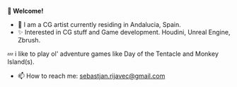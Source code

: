 **👋 Welcome!** 

- :art: I am a CG artist currently residing in Andalucia, Spain.
- :sparkles: Interested in CG stuff and Game development. Houdini, Unreal Engine, Zbrush.

:zzz: i like to play ol' adventure games like Day of the Tentacle and Monkey Island(s).

- 📫 How to reach me: sebastjan.rijavec@gmail.com










<!---
seb-redbeard/seb-redbeard is a ✨ special ✨ repository because its `README.md` (this file) appears on your GitHub profile.
You can click the Preview link to take a look at your changes.
--->
